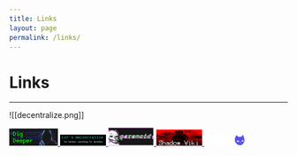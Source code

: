 ```yaml
---
title: Links
layout: page
permalink: /links/
---
```

# Links
---

![[decentralize.png]] 



<div display="flex">
<a href="https://digdeeper.club/">
<img src="/images/webring/digdeeper.png">
</a>
<a href="https://letsdecentralize.org/">
<img width=83px heigh=31px src="/images/webring/decentralize.png">
</a>
<a href="https://beparanoid.de/">
<img width=83px heigh=31px src="/images/webring/paranoid.gif">
</a>
<a href="http://abrx6wcpzkfpwxb5eb2wsra2wnkrv2macdtkpnrepswodz5jxd4schyd.onion/">
<img width=83px heigh=31px src="/images/webring/shadow-wiki.png">
</a>
<a href="https://sizeof.cat">
<img width=83px heigh=31px src="/images/webring/sizeofcat.png">
</a>
</div>